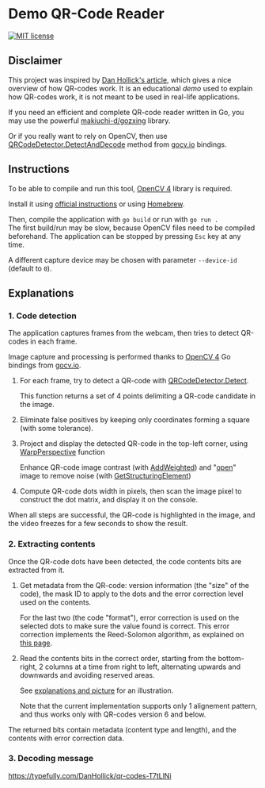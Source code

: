 # Demo QR-Code Reader

[![MIT license](https://img.shields.io/badge/license-MIT-green)](LICENSE)

## Disclaimer

This project was inspired by [Dan Hollick's article](https://typefully.com/DanHollick/qr-codes-T7tLlNi), which gives a nice overview of how QR-codes work. It is an educational _demo_ used to explain how QR-codes work, it is not meant to be used in real-life applications.

If you need an efficient and complete QR-code reader written in Go, you may use the powerful [makiuchi-d/gozxing](https://github.com/makiuchi-d/gozxing) library.

Or if you really want to rely on OpenCV, then use [QRCodeDetector.DetectAndDecode](https://pkg.go.dev/gocv.io/x/gocv#QRCodeDetector.DetectAndDecode) method from [gocv.io](https://gocv.io/) bindings.

## Instructions

To be able to compile and run this tool, [OpenCV 4](https://opencv.org/) library is required.

Install it using [official instructions](https://docs.opencv.org/4.x/df/d65/tutorial_table_of_content_introduction.html) or using [Homebrew](https://formulae.brew.sh/formula/opencv).

Then, compile the application with `go build` or run with `go run .`  
The first build/run may be slow, because OpenCV files need to be compiled beforehand.
The application can be stopped by pressing `Esc` key at any time.

A different capture device may be chosen with parameter `--device-id` (default to `0`).

## Explanations

### 1. Code detection

The application captures frames from the webcam, then tries to detect QR-codes in each frame.

Image capture and processing is performed thanks to [OpenCV 4](https://opencv.org/) Go bindings from [gocv.io](https://pkg.go.dev/gocv.io/x/gocv).

1. For each frame, try to detect a QR-code with [QRCodeDetector.Detect](https://pkg.go.dev/gocv.io/x/gocv#QRCodeDetector.Detect).

   This function returns a set of 4 points delimiting a QR-code candidate in the image.

1. Eliminate false positives by keeping only coordinates forming a square (with some tolerance).

1. Project and display the detected QR-code in the top-left corner, using [WarpPerspective](https://pkg.go.dev/gocv.io/x/gocv#WarpPerspective) function

   Enhance QR-code image contrast (with [AddWeighted](https://pkg.go.dev/gocv.io/x/gocv#AddWeighted)) and "[open](https://docs.opencv.org/4.x/d9/d61/tutorial_py_morphological_ops.html)" image to remove noise (with [GetStructuringElement](https://pkg.go.dev/gocv.io/x/gocv#GetStructuringElement))

1. Compute QR-code dots width in pixels, then scan the image pixel to construct the dot matrix, and display it on the console.

When all steps are successful, the QR-code is highlighted in the image, and the video freezes for a few seconds to show the result.

### 2. Extracting contents

Once the QR-code dots have been detected, the code contents bits are extracted from it.

1. Get metadata from the QR-code: version information (the "size" of the code), the mask ID to apply to the dots and the error correction level used on the contents.

   For the last two (the code "format"), error correction is used on the selected dots to make sure the value found is correct. This error correction implements the Reed-Solomon algorithm, as explained on [this page](https://www.thonky.com/qr-code-tutorial/format-version-information).

2. Read the contents bits in the correct order, starting from the bottom-right, 2 columns at a time from right to left, alternating upwards and downwards and avoiding reserved areas.

   See [explanations and picture](https://www.thonky.com/qr-code-tutorial/module-placement-matrix#step-6-place-the-data-bits) for an illustration.

   Note that the current implementation supports only 1 alignement pattern, and thus works only with QR-codes version 6 and below.

The returned bits contain metadata (content type and length), and the contents with error correction data.

### 3. Decoding message

<!-- TODO -->

https://typefully.com/DanHollick/qr-codes-T7tLlNi
